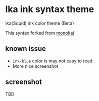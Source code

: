 # Ika ink syntax theme

Ika(Squid) ink color theme (Beta)

This syntax forked from [monokai](https://github.com/kevinsawicki/monokai)

## known issue
* `ink-blue` color is may not easy to read.
* More nice screenshot

## screenshot
TBD
<!-- ![screenshot](https://raw.githubusercontent.com/inuscript/atom-ika-ink-syntax/master/screenshot.png) -->